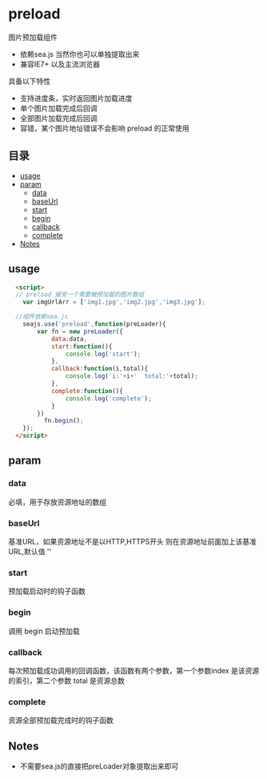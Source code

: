 # preload
图片预加载组件
- 依赖sea.js 当然你也可以单独提取出来 
- 兼容IE7+ 以及主流浏览器

具备以下特性
 - 支持进度条，实时返回图片加载进度
 - 单个图片加载完成后回调
 - 全部图片加载完成后回调
 - 容错，某个图片地址错误不会影响 preload 的正常使用

## 目录
- [usage](#usage)
- [param](#param)
  * [data](#data)
  * [baseUrl](#baseUrl)
  * [start](#start)
  * [begin](#begin)
  * [callback](#callback)
  * [complete](#complete)
- [Notes](#Notes)
## usage

```html
  <script>
  // preload 接受一个需要被预加载的图片数组
    var imgUrlArr = ['img1.jpg','img2.jpg','img3.jpg'];

  //组件依赖sea.js
    seajs.use('preload',function(preLoader){
	    var fn = new preLoader({
		    data:data,
		    start:function(){
			    console.log('start');
		    },
		    callback:function(i,total){
			    console.log('i:'+i+'  total:'+total);
		    },
		    complete:function(){
			    console.log('complete');
		    }
	    })
		  fn.begin();
    });
  </script>
```
## param
### data
必填，用于存放资源地址的数组
### baseUrl
基准URL，如果资源地址不是以HTTP,HTTPS开头 则在资源地址前面加上该基准URL,默认值 ''
### start
预加载启动时的钩子函数
### begin
调用 begin 启动预加载
### callback
每次预加载成功调用的回调函数，该函数有两个参数，第一个参数index 是该资源的索引，第二个参数 total 是资源总数
### complete
资源全部预加载完成时的钩子函数

## Notes
 - 不需要sea.js的直接把preLoader对象提取出来即可

